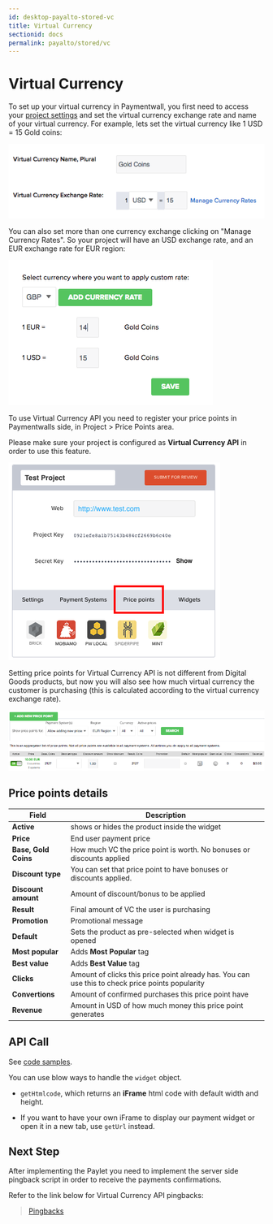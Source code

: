 ```yaml
---
id: desktop-payalto-stored-vc
title: Virtual Currency
sectionid: docs
permalink: payalto/stored/vc
---
```


# Virtual Currency

To set up your virtual currency in Paymentwall, you first need to access your [project settings]() and set the virtual currency exchange rate and name of your virtual currency. For example, lets set the virtual currency like 1 USD = 15 Gold coins:

<div class="docs-img">
    <img src="/textures/pic/payalto/pw_project_vc_exchange_rate.png">
</div>


You can also set more than one currency exchange clicking on "Manage Currency Rates". So your project will have an USD exchange rate, and an EUR exchange rate for EUR region:

<div class="docs-img">
    <img src="/textures/pic/payalto/pw_project_vc_custom_xe.png">
</div>

To use Virtual Currency API you need to register your price points in Paymentwalls side, in Project > Price Points area.

Please make sure your project is configured as **Virtual Currency API** in order to use this feature.

<div class="docs-img">
    <img src="/textures/pic/payalto/pw_project_pricepoints.png">
</div>

Setting price points for Virtual Currency API is not different from Digital Goods products, but now you will also see how much virtual currency the customer is purchasing (this is calculated according to the virtual currency exchange rate). 

<div class="docs-img">
    <img src="/textures/pic/payalto/pw_project_pricepoint_screen.png">
</div>

## Price points details

| Field | Description |
|---|---|
|**Active**| shows or hides the product inside the widget |
|**Price**| End user payment price|
|**Base, Gold Coins**| How much VC the price point is worth. No bonuses or discounts applied |
|**Discount type**| You can set that price point to have bonuses or discounts applied. |
|**Discount amount**| Amount of discount/bonus to be applied |
|**Result**| Final amount of VC the user is purchasing |
|**Promotion**| Promotional message |
|**Default**| Sets the product as pre-selected when widget is opened |
|**Most popular**| Adds **Most Popular** tag |
|**Best value**| Adds **Best Value** tag |
|**Clicks**| Amount of clicks this price point already has. You can use this to check price points popularity |
|**Convertions**| Amount of confirmed purchases this price point have |
|**Revenue**| Amount in USD of how much money this price point generates |
 
## API Call

See [code samples](/API-Reference#section-payalto-stored-vc).

You can use blow ways to handle the ```widget``` object.

* ```getHtmlcode```, which returns an **iFrame** html code with default width and height. 

* If you want to have your own iFrame to display our payment widget or open it in a new tab, use ```getUrl``` instead.

## Next Step

After implementing the Paylet you need to implement the server side pingback script in order to receive the payments confirmations.

Refer to the link below for Virtual Currency API pingbacks:

> [Pingbacks](/pingback-default-pingback)